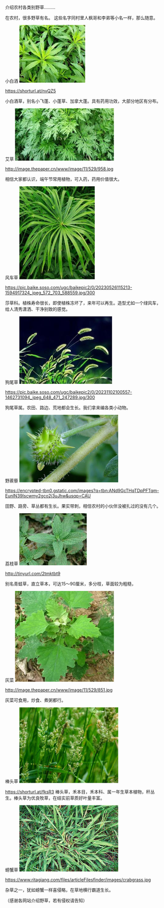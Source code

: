 介绍农村各类别野草.........


在农村，很多野草有名。 这些名字同村里人枫哥和李弟等小名一样，那么随意。

小白酒
![介绍农村各类别野草](https://github.com/ywangnccu/ywang/blob/main/images/Grass/smallwinegrass.jpg)

https://shorturl.at/nvQZ5

小白酒草，别名小飞蓬、小蓬草、加拿大蓬。具有药用功效，大部分地区有分布。

 
艾草
![介绍农村各类别野草](https://github.com/ywangnccu/ywang/blob/main/images/Grass/Grass.jpg)

http://image.thepaper.cn/www/image/11/529/958.jpg

相信大家都认识，端午节常用植物，可入药，药用价值很大。


风车草
![介绍农村各类别野草](https://github.com/ywangnccu/ywang/blob/main/images/Grass/Grass1.jpg)

https://pic.baike.soso.com/ugc/baikepic2/0/20230526115213-1594917324_jpeg_572_703_588559.jpg/300

莎草科。植株寿命很长，即使植株冻坏了，来年可以再生。造型尤如一个绿风车，给人清秀潇洒、干净别致的感觉。

 
狗尾草
![介绍农村各类别野草](https://github.com/ywangnccu/ywang/blob/main/images/Grass/Setaria.jpg)

https://pic.baike.soso.com/ugc/baikepic2/0/20231102100557-1462731094_jpeg_648_471_247289.jpg/300

狗尾草属。农田、路边、荒地都会生长。我们拿来编各类小动物。


野蒺藜
![介绍农村各类别野草](https://github.com/ywangnccu/ywang/blob/main/images/Grass/Tribulus.jpg)

https://encrypted-tbn0.gstatic.com/images?q=tbn:ANd9GcTHqTDpPFTqm-EunlN39Iscwmy2gco2j3uJhw&usqp=CAU

田野、路旁、草丛都有生长。果实带刺，相信农村的小伙伴没被扎过的没有几个。


荔枝草
![介绍农村各类别野草](https://github.com/ywangnccu/ywang/blob/main/images/Grass/LycheeGrass.jpg)

http://tinyurl.com/2tmktbt9

别名青蛙草，直立草本，可达15～90厘米，多分枝，草面较为粗糙，


灰菜
![介绍农村各类别野草](https://github.com/ywangnccu/ywang/blob/main/images/Grass/GrayGrass.jpg)

http://image.thepaper.cn/www/image/11/529/851.jpg

灰菜可食用，炒食、煮粥都行。
 

棒头草
![介绍农村各类别野草](https://github.com/ywangnccu/ywang/blob/main/images/Grass/Coleuschinensis.jpg)

https://shorturl.at/fksR3
棒头草，禾本目，禾本科、属一年生草本植物，秆丛生。棒头草为优良牧草，在结实前草质好叶量丰富。


螃蟹草
![介绍农村各类别野草](https://github.com/ywangnccu/ywang/blob/main/images/Grass/CrabGrass.jpg)

https://www.ritagiang.com/files/articleFilesfinder/images/crabgrass.jpg

杂草之一，犹如螃蟹一样喜侵略，在草地横行霸道生长。


（感谢各网站介绍野草，若有侵权请告知）
